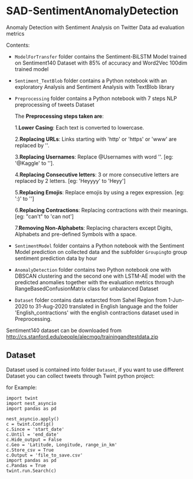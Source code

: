# SAD-SentimentAnomalyDetection
Anomaly Detection with Sentiment Analysis on Twitter Data ad evaluation metrics

Contents:

* `ModelForTransfer` folder contains the Sentiment-BiLSTM Model trained on Sentiment140 Dataset with 85% of accuracy and Word2Vec 100dim trained model
* `Sentiment_TextBlob` folder contains a Python notebook with an exploratory Analysis and Sentiment Analysis with TextBlob library
* `Preprocessing` folder contains a Python notebook with 7 steps NLP preprocessing of tweets Dataset

  The **Preprocessing steps taken are**:

    1.**Lower Casing**: Each text is converted to lowercase.
    
    2.**Replacing URLs**: Links starting with 'http' or 'https' or 'www' are replaced by '<url>'.
  
    3.**Replacing Usernames**: Replace @Usernames with word '<user>'. [eg: '@Kaggle' to '<user>'].
  
    4.**Replacing Consecutive letters**: 3 or more consecutive letters are replaced by 2 letters. [eg: 'Heyyyy' to 'Heyy']
  
    5.**Replacing Emojis**: Replace emojis by using a regex expression. [eg: ':)' to '<smile>']
  
    6.**Replacing Contractions**: Replacing contractions with their meanings. [eg: "can't" to 'can not']
  
    7.**Removing Non-Alphabets**: Replacing characters except Digits, Alphabets and pre-defined Symbols with a space.

* `SentimentModel` folder contains a Python notebook with the Sentiment Model prediction on collected data and the subfolder `Grouping`to group sentiment prediction data by hour
  
* `AnomalyDetection` folder contains two Python notebook one with DBSCAN clustering and the second one with LSTM-AE model with the predicted anomalies together with the evaluation metrics through RangeBasedConfusionMatrix class for unbalanced Dataset
  
* `Dataset` folder contains data extarcted from Sahel Region from 1-Jun-2020 to 31-Aug-2020 translated in English language and the folder 'English_contractions' with the english contractions dataset used in Preprocessing.
  
Sentiment140 dataset can be downloaded from http://cs.stanford.edu/people/alecmgo/trainingandtestdata.zip

## Dataset
  
  Dataset used is contained into folder `Dataset`, if you want to use different Dataset you can collect tweets through Twint python project:
  
  for Example:
  ```
  import twint
  import nest_asyncio
  import pandas as pd

  nest_asyncio.apply()
  c = twint.Config()
  c.Since = 'start_date'
  c.Until = 'end_date'
  c.Hide_output = False
  c.Geo = 'Latitude, Longitude, range_in_km'
  c.Store_csv = True
  c.Output = 'file_to_save.csv'
  import pandas as pd
  c.Pandas = True
  twint.run.Search(c)
  ```
  
  
